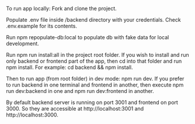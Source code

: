 
To run app locally:
Fork and clone the project.

Populate .env file inside /backend directory with your credentials. Check .env.example for its contents.

Run npm repopulate-db:local to populate db with fake data for local development.

Run npm run install:all in the project root folder. If you wish to install and run only backend or frontend part of the app, then cd into that folder and run npm install. For example: cd backend && npm install.

Then to run app (from root folder) in dev mode: npm run dev. If you prefer to run backend in one terminal and frontend in another, then execute npm run dev:backend in one and npm run dev:frontend in another.

By default backend server is running on port 3001 and frontend on port 3000. So they are accessible at http://localhost:3001 and http://localhost:3000.
